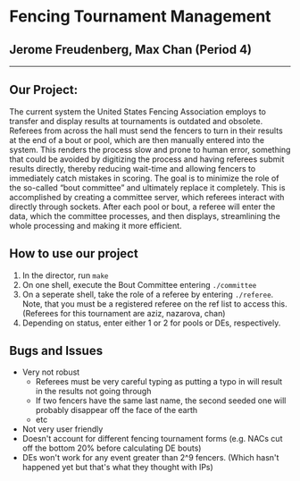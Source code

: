 # Fencing Tournament Management
## Jerome Freudenberg, Max Chan (Period 4)
---
## Our Project:

The current system the United States Fencing Association employs to transfer and display results at tournaments is outdated and obsolete. Referees from across the hall must send the fencers to turn in their results at the end of a bout or pool, which are then manually entered into the system. This renders the process slow and prone to human error, something that could be avoided by digitizing the process and having referees submit results directly, thereby reducing wait-time and allowing fencers to immediately catch mistakes in scoring. The goal is to minimize the role of the so-called “bout committee” and ultimately replace it completely.  This is accomplished by creating a committee server, which referees interact with directly through sockets. After each pool or bout, a referee will enter the data, which the committee processes, and then displays, streamlining the whole processing and making it more efficient.

## How to use our project

1) In the director, run `make`
2) On one shell, execute the Bout Committee entering `./committee`
3) On a seperate shell, take the role of a referee by entering `./referee`.  Note, that you must be a registered referee on the ref list to access this.  (Referees for this tournament are aziz, nazarova, chan)
4) Depending on status, enter either 1 or 2 for pools or DEs, respectively.

## Bugs and Issues
* Very not robust
  * Referees must be very careful typing as putting a typo in will result in the results not going through
  * If two fencers have the same last name, the second seeded one will probably disappear off the face of the earth
  * etc
* Not very user friendly
* Doesn't account for different fencing tournament forms (e.g. NACs cut off the bottom 20% before calculating DE bouts)
* DEs won't work for any event greater than 2^9 fencers. (Which hasn't happened yet but that's what they thought with IPs)
